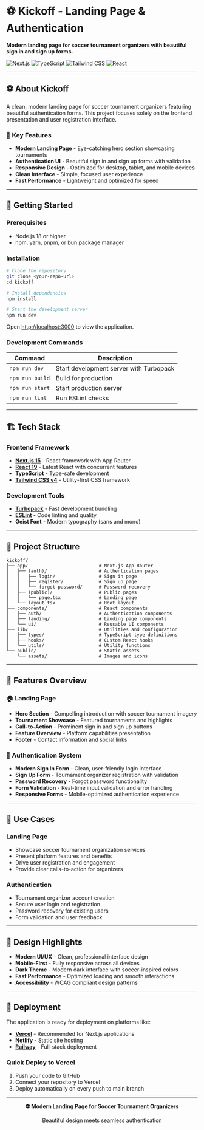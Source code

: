# ⚽ Kickoff - Landing Page & Authentication

**Modern landing page for soccer tournament organizers with beautiful sign in and sign up forms.**

[![Next.js](https://img.shields.io/badge/Next.js-15.0-black?style=flat&logo=next.js)](https://nextjs.org)
[![TypeScript](https://img.shields.io/badge/TypeScript-5.0-blue?style=flat&logo=typescript)](https://typescriptlang.org)
[![Tailwind CSS](https://img.shields.io/badge/Tailwind-v4-06b6d4?style=flat&logo=tailwindcss)](https://tailwindcss.com)
[![React](https://img.shields.io/badge/React-19-61dafb?style=flat&logo=react)](https://react.dev)

---

## ⚽ About Kickoff

A clean, modern landing page for soccer tournament organizers featuring beautiful authentication forms. This project focuses solely on the frontend presentation and user registration interface.

### 🎯 Key Features

- **Modern Landing Page** - Eye-catching hero section showcasing tournaments
- **Authentication UI** - Beautiful sign in and sign up forms with validation
- **Responsive Design** - Optimized for desktop, tablet, and mobile devices
- **Clean Interface** - Simple, focused user experience
- **Fast Performance** - Lightweight and optimized for speed

---

## 🚀 Getting Started

### Prerequisites
- Node.js 18 or higher
- npm, yarn, pnpm, or bun package manager

### Installation

```bash
# Clone the repository
git clone <your-repo-url>
cd kickoff

# Install dependencies
npm install

# Start the development server
npm run dev
```

Open [http://localhost:3000](http://localhost:3000) to view the application.

### Development Commands

| Command | Description |
| ------- | ----------- |
| `npm run dev` | Start development server with Turbopack |
| `npm run build` | Build for production |
| `npm run start` | Start production server |
| `npm run lint` | Run ESLint checks |

---

## 🏗️ Tech Stack

### Frontend Framework
- **[Next.js 15](https://nextjs.org)** - React framework with App Router
- **[React 19](https://react.dev)** - Latest React with concurrent features
- **[TypeScript](https://typescriptlang.org)** - Type-safe development
- **[Tailwind CSS v4](https://tailwindcss.com)** - Utility-first CSS framework

### Development Tools
- **[Turbopack](https://turbo.build/pack)** - Fast development bundling
- **[ESLint](https://eslint.org)** - Code linting and quality
- **Geist Font** - Modern typography (sans and mono)

---

## 📁 Project Structure

```
kickoff/
├── app/                          # Next.js App Router
│   ├── (auth)/                   # Authentication pages
│   │   ├── login/                # Sign in page
│   │   ├── register/             # Sign up page
│   │   └── forgot-password/      # Password recovery
│   ├── (public)/                 # Public pages
│   │   └── page.tsx              # Landing page
│   └── layout.tsx                # Root layout
├── components/                   # React components
│   ├── auth/                     # Authentication components
│   ├── landing/                  # Landing page components
│   └── ui/                       # Reusable UI components
├── lib/                          # Utilities and configuration
│   ├── types/                    # TypeScript type definitions
│   ├── hooks/                    # Custom React hooks
│   └── utils/                    # Utility functions
└── public/                       # Static assets
    └── assets/                   # Images and icons
```

---

## 🎨 Features Overview

### 🏠 Landing Page
- **Hero Section** - Compelling introduction with soccer tournament imagery
- **Tournament Showcase** - Featured tournaments and highlights
- **Call-to-Action** - Prominent sign in and sign up buttons
- **Feature Overview** - Platform capabilities presentation
- **Footer** - Contact information and social links

### 🔐 Authentication System
- **Modern Sign In Form** - Clean, user-friendly login interface
- **Sign Up Form** - Tournament organizer registration with validation
- **Password Recovery** - Forgot password functionality
- **Form Validation** - Real-time input validation and error handling
- **Responsive Forms** - Mobile-optimized authentication experience

---

## 🎯 Use Cases

### Landing Page
- Showcase soccer tournament organization services
- Present platform features and benefits
- Drive user registration and engagement
- Provide clear calls-to-action for organizers

### Authentication
- Tournament organizer account creation
- Secure user login and registration
- Password recovery for existing users
- Form validation and user feedback

---

## 🌟 Design Highlights

- **Modern UI/UX** - Clean, professional interface design
- **Mobile-First** - Fully responsive across all devices
- **Dark Theme** - Modern dark interface with soccer-inspired colors
- **Fast Performance** - Optimized loading and smooth interactions
- **Accessibility** - WCAG compliant design patterns

---

## 🚀 Deployment

The application is ready for deployment on platforms like:

- **[Vercel](https://vercel.com)** - Recommended for Next.js applications
- **[Netlify](https://netlify.com)** - Static site hosting
- **[Railway](https://railway.app)** - Full-stack deployment

### Quick Deploy to Vercel

1. Push your code to GitHub
2. Connect your repository to Vercel
3. Deploy automatically on every push to main branch

---

<div align="center">
  <p><strong>⚽ Modern Landing Page for Soccer Tournament Organizers</strong></p>
  <p>Beautiful design meets seamless authentication</p>
</div>